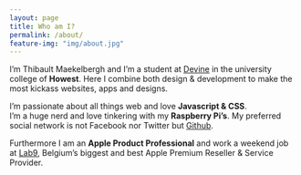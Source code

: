 ```yaml
---
layout: page
title: Who am I?
permalink: /about/
feature-img: "img/about.jpg"
---
```


I’m Thibault Maekelbergh and I’m a student at [Devine](http://devine.be) in the university college of **Howest**. Here I combine both design & development to make the most kickass websites, apps and designs.

I’m passionate about all things web and love **Javascript & CSS**.  
I’m a huge nerd and love tinkering with my **Raspberry Pi’s**. My preferred social network is not Facebook nor Twitter but [Github](https://github.com/thibmaek).

Furthermore I am an **Apple Product Professional** and work a weekend job at [Lab9](http://lab9.be), Belgium’s biggest and best Apple Premium Reseller & Service Provider.
